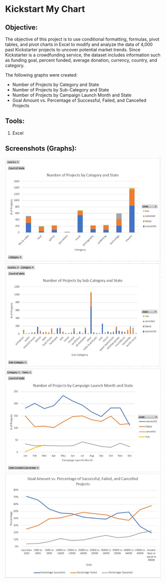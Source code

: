 # Kickstart My Chart

## **Objective:**
The objective of this project is to use conditional formatting, formulas, pivot tables, and pivot charts in Excel to modify and analyze the data of 4,000 past Kickstarter projects to uncover potential market trends. Since Kickstarter is a crowdfunding service, the dataset includes information such as funding goal, percent funded, average donation, currency, country, and category. 

The following graphs were created:
* Number of Projects by Category and State
* Number of Projects by Sub-Category and State
* Number of Projects by Campaign Launch Month and State
* Goal Amount vs. Percentage of Successful, Failed, and Cancelled Projects

## **Tools:**
1. Excel

## **Screenshots (Graphs):**
![graph1.jpg](Images/graph1.JPG)
![graph2.jpg](Images/graph2.JPG)
![graph3.jpg](Images/graph3.JPG)
![graph4.jpg](Images/graph4.JPG)
